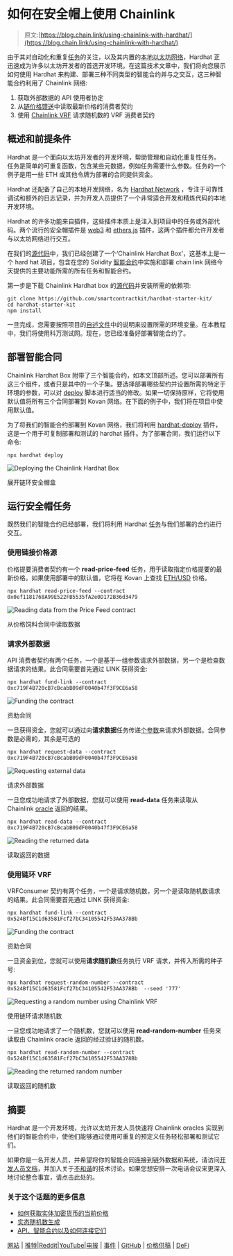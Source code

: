 # 如何在安全帽上使用 Chainlink

> 原文:[https://blog.chain.link/using-chainlink-with-hardhat/](https://blog.chain.link/using-chainlink-with-hardhat/)

由于其对自动化和重复[任务](https://hardhat.org/guides/create-task.html)的关注，以及其内置的[本地以太坊网络](https://hardhat.org/hardhat-network/)，Hardhat 正迅速成为许多以太坊开发者的首选开发环境。在这篇技术文章中，我们将向您展示如何使用 Hardhat 来构建、部署三种不同类型的智能合约并与之交互，这三种智能合约利用了 Chainlink 网络:

1.  获取外部数据的 API 使用者协定
2.  从[链价格馈送](https://docs.chain.link/docs/using-chainlink-reference-contracts)中读取最新价格的消费者契约
3.  使用 [Chainlink VRF](https://docs.chain.link/docs/chainlink-vrf) 请求随机数的 VRF 消费者契约

## 概述和前提条件

Hardhat 是一个面向以太坊开发者的开发环境，帮助管理和自动化重复性任务。任务是简单的可重复函数，包含某些元数据，例如任务需要什么参数。任务的一个例子是用一些 ETH 或其他令牌为部署的合同提供资金。

Hardhat 还配备了自己的本地开发网络，名为 [Hardhat Network](https://hardhat.org/hardhat-network/) ，专注于可靠性调试和额外的日志记录，并为开发人员提供了一个非常适合开发和精炼代码的本地开发环境。

Hardhat 的许多功能来自插件，这些插件本质上是注入到项目中的任务或外部代码。两个流行的安全帽插件是 [web3](https://hardhat.org/plugins/nomiclabs-hardhat-web3.html) 和 [ethers.js](https://hardhat.org/plugins/nomiclabs-hardhat-ethers.html) 插件，这两个插件都允许开发者与以太坊网络进行交互。

在我们的[源代码](https://github.com/pappas999/chainlink-hardhat-box)中，我们已经创建了一个‘Chainlink Hardhat Box’，这基本上是一个 hard hat 项目，包含在您的 Solidity [智能合约](https://chain.link/education/smart-contracts)中实施和部署 chain link 网络今天提供的主要功能所需的所有任务和智能合约。

第一步是下载 Chainlink Hardhat box 的[源代码](https://github.com/pappas999/chainlink-hardhat-box)并安装所需的依赖项:

```
git clone https://github.com/smartcontractkit/hardhat-starter-kit/
cd hardhat-starter-kit
npm install
```

一旦完成，您需要按照项目的[自述文件](https://github.com/smartcontractkit/hardhat-starter-kit/)中的说明来设置所需的环境变量。在本教程中，我们将使用科万测试网。现在，您已经准备好部署智能合约了。

## 部署智能合同

Chainlink Hardhat Box 附带了三个智能合约，如本文顶部所述。您可以部署所有这三个组件，或者只是其中的一个子集。要选择部署哪些契约并设置所需的特定于环境的参数，可以对 [deploy](https://github.com/pappas999/chainlink-hardhat-box/tree/main/deploy) 脚本进行适当的修改。如果一切保持原样，它将使用默认值将所有三个合同部署到 Kovan 网络。在下面的例子中，我们将在项目中使用默认值。

为了将我们的智能合约部署到 Kovan 网络，我们将利用 [hardhat-deploy](https://hardhat.org/plugins/hardhat-deploy.html) 插件，这是一个用于可复制部署和测试的 hardhat 插件。为了部署合同，我们运行以下命令:

```
npx hardhat deploy
```



![Deploying the Chainlink Hardhat Box](../Images/0dcb8636e2a61fd22b343746911285a8.png)

<figcaption id="caption-attachment-1427" class="wp-caption-text">展开链环安全帽盒</figcaption>





## 运行安全帽任务

既然我们的智能合约已经部署，我们将利用 Hardhat [任务](https://hardhat.org/guides/create-task.html)与我们部署的合约进行交互。

### 使用链接价格源

价格提要消费者契约有一个 **read-price-feed** 任务，用于读取指定价格提要的最新价格。如果使用部署中的默认值，它将在 Kovan 上查找 [ETH/USD](https://feeds.chain.link/eth-usd) 价格。

```
npx hardhat read-price-feed --contract 0x0ef1181768A99E522FB5535fA2e0D172B36d3479

```



![Reading data from the Price Feed contract](../Images/b0a359b7587cfc9e4d636c814c50fca2.png)

<figcaption id="caption-attachment-1426" class="wp-caption-text">从价格饲料合同中读取数据</figcaption>





### 请求外部数据

API 消费者契约有两个任务，一个是基于一组参数请求外部数据，另一个是检查数据请求的结果。此合同需要首先通过 LINK 获得资金:

```
npx hardhat fund-link --contract  0xc719F4B720cB7cBcabB09dF0040b47f3F9CE6a58

```



![Funding the contract](../Images/9b0aabed2ba22315541c8b0dde3a8453.png)

<figcaption id="caption-attachment-1425" class="wp-caption-text">资助合同</figcaption>





一旦获得资金，您就可以通过向**请求数据**任务传递[个参数](https://github.com/pappas999/chainlink-hardhat-box#request--receive-data)来请求外部数据。合同参数是必需的，其余是可选的

```
npx hardhat request-data --contract  0xc719F4B720cB7cBcabB09dF0040b47f3F9CE6a58

```



![Requesting external data](../Images/7f108ca6173147cb89c921b3969eecb7.png)

<figcaption id="caption-attachment-1424" class="wp-caption-text">请求外部数据</figcaption>





一旦您成功地请求了外部数据，您就可以使用 **read-data** 任务来读取从 Chainlink [oracle](https://chain.link/education/blockchain-oracles) 返回的结果。

```
npx hardhat read-data --contract  0xc719F4B720cB7cBcabB09dF0040b47f3F9CE6a58

```



![Reading the returned data](../Images/826332c29cbb4a95ef719d7877de43b6.png)

<figcaption id="caption-attachment-1423" class="wp-caption-text">读取返回的数据</figcaption>





### 使用链环 VRF

VRFConsumer 契约有两个任务，一个是请求随机数，另一个是读取随机数请求的结果。此合同需要首先通过 LINK 获得资金:

```
npx hardhat fund-link --contract  0x524Bf15C1d63581Fcf27bC34105542F53AA378Bb

```



![Funding the contract](../Images/7f115584fa05cc30b708140ecb95a1e2.png)

<figcaption id="caption-attachment-1422" class="wp-caption-text">资助合同</figcaption>





一旦资金到位，您就可以使用**请求随机数**任务执行 VRF 请求，并传入所需的种子号:

```
npx hardhat request-random-number --contract  0x524Bf15C1d63581Fcf27bC34105542F53AA378Bb  --seed '777'

```



![Requesting a random number using Chainlink VRF](../Images/b966627acbeda20ceb94a2a16c224fc0.png)

<figcaption id="caption-attachment-1421" class="wp-caption-text">使用链环请求随机数</figcaption>





一旦您成功地请求了一个随机数，您就可以使用 **read-random-number** 任务来读取由 Chainlink oracle 返回的经过验证的随机数。

```
npx hardhat read-random-number --contract  0x524Bf15C1d63581Fcf27bC34105542F53AA378Bb
```



![Reading the returned random number](../Images/b091128f77337098965c3e3b5d824639.png)

<figcaption id="caption-attachment-1420" class="wp-caption-text">读取返回的随机数</figcaption>





## 摘要

Hardhat 是一个开发环境，允许以太坊开发人员快速将 Chainlink oracles 实现到他们的智能合约中，使他们能够通过使用可重复的预定义任务轻松部署和测试它们。

如果你是一名开发人员，并希望将你的智能合同连接到链外数据和系统，请访问[开发人员文档](https://docs.chain.link/)，并加入关于[不和谐](https://discordapp.com/invite/aSK4zew)的技术讨论。如果您想安排一次电话会议来更深入地讨论整合事宜，请点击此处的。

### 关于这个话题的更多信息

*   [如何获取实体加密货币的当前价格](https://blog.chain.link/fetch-current-crypto-price-data-solidity/)
*   [实态随机数生成](https://blog.chain.link/random-number-generation-solidity/)
*   [API、智能合约以及如何连接它们](https://blog.chain.link/apis-smart-contracts-and-how-to-connect-them/)

[网站](https://chain.link/) | [推特](https://twitter.com/chainlink)|[Reddit](https://www.reddit.com/r/Chainlink/)|[YouTube](https://www.youtube.com/channel/UCnjkrlqaWEBSnKZQ71gdyFA)|[电报](https://t.me/chainlinkofficial) | [事件](https://blog.chain.link/tag/events/) | [GitHub](https://github.com/smartcontractkit/chainlink) | [价格供稿](https://feeds.chain.link/) | [DeFi](https://www.chain.link/solutions/defi)